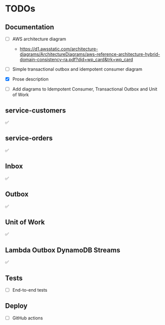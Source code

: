 # TODOs

## Documentation

- [ ] AWS architecture diagram

  - <https://d1.awsstatic.com/architecture-diagrams/ArchitectureDiagrams/aws-reference-architecture-hybrid-domain-consistency-ra.pdf?did=wp_card&trk=wp_card>

- [ ] Simple transactional outbox and idempotent consumer diagram
- [x] Prose description
- [ ] Add diagrams to Idempotent Consumer, Transactional Outbox and Unit of Work

## service-customers

✅

## service-orders

✅

## Inbox

✅

## Outbox

✅

## Unit of Work

✅

## Lambda Outbox DynamoDB Streams

✅

## Tests

- [ ] End-to-end tests

## Deploy

- [ ] GitHub actions
